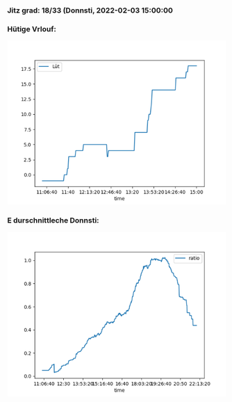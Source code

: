 ### Jitz grad: 18/33 (Donnsti, 2022-02-03 15:00:00

### Hütige Vrlouf:
![Graph](Today.png)

### E durschnittleche Donnsti:
![Graph](Donnsti.png)